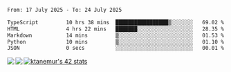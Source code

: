 <!--START_SECTION:waka-->

```txt
From: 17 July 2025 - To: 24 July 2025

TypeScript         10 hrs 38 mins  █████████████████▒░░░░░░░   69.02 %
HTML               4 hrs 22 mins   ███████░░░░░░░░░░░░░░░░░░   28.35 %
Markdown           14 mins         ▒░░░░░░░░░░░░░░░░░░░░░░░░   01.53 %
Python             10 mins         ▒░░░░░░░░░░░░░░░░░░░░░░░░   01.10 %
JSON               0 secs          ░░░░░░░░░░░░░░░░░░░░░░░░░   00.01 %
```

<!--END_SECTION:waka-->
<a href="https://github.com/anuraghazra/github-readme-stats">
  <img align="left" src="https://github-readme-stats.vercel.app/api?username=Tanesan&count_private=true&show_icons=true" />
<img align="left" src="https://github-readme-stats.vercel.app/api/top-langs/?username=Tanesan" />
</a>

[![ktanemur's 42 stats](https://badge42.vercel.app/api/v2/cl1wslf6s002109l771rng2w8/stats?cursusId=21&coalitionId=62)](https://github.com/JaeSeoKim/badge42)
